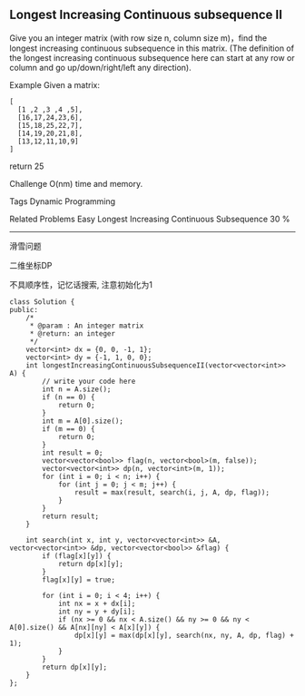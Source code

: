 ## Longest Increasing Continuous subsequence II  ##

Give you an integer matrix (with row size n, column size m)，find the longest increasing continuous subsequence in this matrix. (The definition of the longest increasing continuous subsequence here can start at any row or column and go up/down/right/left any direction).

Example
Given a matrix:

	[
	  [1 ,2 ,3 ,4 ,5],
	  [16,17,24,23,6],
	  [15,18,25,22,7],
	  [14,19,20,21,8],
	  [13,12,11,10,9]
	]
return 25

Challenge 
O(nm) time and memory.

Tags 
Dynamic Programming

Related Problems 
Easy Longest Increasing Continuous Subsequence 30 %

----------
滑雪问题

二维坐标DP

不具顺序性，记忆话搜索, 注意初始化为1

	class Solution {
	public:
	    /*
	     * @param : An integer matrix
	     * @return: an integer
	     */
	    vector<int> dx = {0, 0, -1, 1};
	    vector<int> dy = {-1, 1, 0, 0};
	    int longestIncreasingContinuousSubsequenceII(vector<vector<int>> A) {
	        // write your code here
	        int n = A.size();
	        if (n == 0) {
	            return 0;
	        }
	        int m = A[0].size();
	        if (m == 0) {
	            return 0;
	        }
	        int result = 0;
	        vector<vector<bool>> flag(n, vector<bool>(m, false));
	        vector<vector<int>> dp(n, vector<int>(m, 1));
	        for (int i = 0; i < n; i++) {
	            for (int j = 0; j < m; j++) {
	                result = max(result, search(i, j, A, dp, flag));
	            }
	        }
	        return result;
	    }
	
	    int search(int x, int y, vector<vector<int>> &A, vector<vector<int>> &dp, vector<vector<bool>> &flag) {
	        if (flag[x][y]) {
	            return dp[x][y];
	        }
	        flag[x][y] = true;
	
	        for (int i = 0; i < 4; i++) {
	            int nx = x + dx[i];
	            int ny = y + dy[i];
	            if (nx >= 0 && nx < A.size() && ny >= 0 && ny < A[0].size() && A[nx][ny] < A[x][y]) {
	                dp[x][y] = max(dp[x][y], search(nx, ny, A, dp, flag) + 1);
	            }
	        }
	        return dp[x][y];
	    }
	};